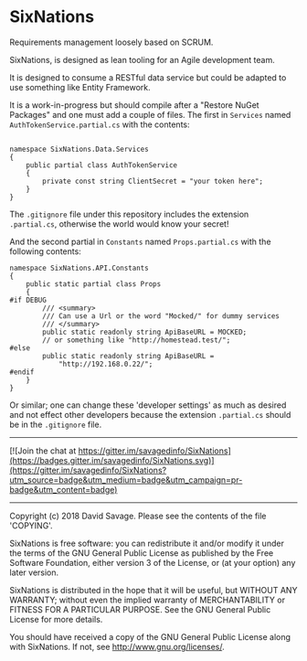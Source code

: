 # SixNations

Requirements management loosely based on SCRUM.

SixNations, is designed as lean tooling for an Agile development 
team.

It is designed to consume a RESTful data service but could be 
adapted to use something like Entity Framework.

It is a work-in-progress but should compile after a "Restore NuGet
Packages" and one must add a couple of files. The first in
`Services` named `AuthTokenService.partial.cs` with the contents:

```using System;

namespace SixNations.Data.Services
{
    public partial class AuthTokenService
    {
        private const string ClientSecret = "your token here";
    }
}
```

The `.gitignore` file under this repository includes the extension
`.partial.cs`, otherwise the world would know your secret!

And the second partial in `Constants` named `Props.partial.cs`
with the following contents:

```
namespace SixNations.API.Constants
{
    public static partial class Props
    {
#if DEBUG
        /// <summary>
        /// Can use a Url or the word "Mocked/" for dummy services
        /// </summary>
        public static readonly string ApiBaseURL = MOCKED; 
		// or something like "http://homestead.test/";
#else
        public static readonly string ApiBaseURL = 
		    "http://192.168.0.22/";
#endif
    }
}
```
Or similar; one can change these 'developer settings' as much as
desired and not effect other developers because the extension
`.partial.cs` should be in the `.gitignore` file.

---

[![Join the chat at https://gitter.im/savagedinfo/SixNations](https://badges.gitter.im/savagedinfo/SixNations.svg)](https://gitter.im/savagedinfo/SixNations?utm_source=badge&utm_medium=badge&utm_campaign=pr-badge&utm_content=badge)

---

Copyright (c) 2018 David Savage.
Please see the contents of the file 'COPYING'.

SixNations is free software: you can redistribute it and/or modify
it under the terms of the GNU General Public License as published 
by the Free Software Foundation, either version 3 of the License, 
or (at your option) any later version.

SixNations is distributed in the hope that it will be useful,
but WITHOUT ANY WARRANTY; without even the implied warranty of
MERCHANTABILITY or FITNESS FOR A PARTICULAR PURPOSE.  See the
GNU General Public License for more details.

You should have received a copy of the GNU General Public License
along with SixNations.  If not, see <http://www.gnu.org/licenses/>.
